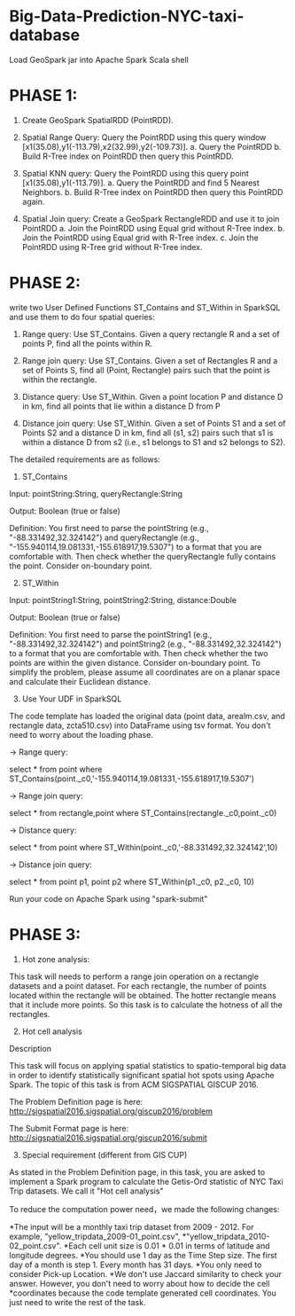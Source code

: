 # Big-Data-Prediction-NYC-taxi-database

Load GeoSpark jar into Apache Spark Scala shell

# PHASE 1:

1. Create GeoSpark SpatialRDD (PointRDD).

2. Spatial Range Query: Query the PointRDD using this query window [x1(35.08),y1(-113.79),x2(32.99),y2(-109.73)].
  a. Query the PointRDD
  b. Build R-Tree index on PointRDD then query this PointRDD.

3. Spatial KNN query: Query the PointRDD using this query point [x1(35.08),y1(-113.79)].
  a. Query the PointRDD and find 5 Nearest Neighbors.
  b. Build R-Tree index on PointRDD then query this PointRDD again.

4. Spatial Join query: Create a GeoSpark RectangleRDD and use it to join PointRDD
  a. Join the PointRDD using Equal grid without R-Tree index.
  b. Join the PointRDD using Equal grid with R-Tree index.
  c. Join the PointRDD using R-Tree grid without R-Tree index.


# PHASE 2:

write two User Defined Functions ST_Contains and ST_Within in SparkSQL and use them to do four spatial queries:

1. Range query: Use ST_Contains. Given a query rectangle R and a set of points P, find all the points within R.

2. Range join query: Use ST_Contains. Given a set of Rectangles R and a set of Points S, find all (Point, Rectangle) pairs        such that the point is within the rectangle.

3. Distance query: Use ST_Within. Given a point location P and distance D in km, find all points that lie within a distance D    from P

4. Distance join query: Use ST_Within. Given a set of Points S1 and a set of Points S2 and a distance D in km, find all (s1,      s2) pairs such that s1 is within a distance D from s2 (i.e., s1 belongs to S1 and s2 belongs to S2).


The detailed requirements are as follows:

1. ST_Contains

Input: pointString:String, queryRectangle:String

Output: Boolean (true or false)

Definition: You first need to parse the pointString (e.g., "-88.331492,32.324142") and queryRectangle (e.g., "-155.940114,19.081331,-155.618917,19.5307") to a format that you are comfortable with. Then check whether the queryRectangle fully contains the point. Consider on-boundary point.

2. ST_Within

Input: pointString1:String, pointString2:String, distance:Double

Output: Boolean (true or false)

Definition: You first need to parse the pointString1 (e.g., "-88.331492,32.324142") and pointString2 (e.g., "-88.331492,32.324142") to a format that you are comfortable with. Then check whether the two points are within the given distance. Consider on-boundary point. To simplify the problem, please assume all coordinates are on a planar space and calculate their Euclidean distance.

3. Use Your UDF in SparkSQL

The code template has loaded the original data (point data, arealm.csv, and rectangle data, zcta510.csv) into DataFrame using tsv format. You don't need to worry about the loading phase.

-> Range query:

  select * from point where ST_Contains(point._c0,'-155.940114,19.081331,-155.618917,19.5307')

-> Range join query:

  select * from rectangle,point where ST_Contains(rectangle._c0,point._c0)

-> Distance query:

  select * from point where ST_Within(point._c0,'-88.331492,32.324142',10)

-> Distance join query:

  select * from point p1, point p2 where ST_Within(p1._c0, p2._c0, 10)


Run your code on Apache Spark using "spark-submit"

# PHASE 3:

1. Hot zone analysis:

This task will needs to perform a range join operation on a rectangle datasets and a point dataset. For each rectangle, the number of points located within the rectangle will be obtained. The hotter rectangle means that it include more points. So this task is to calculate the hotness of all the rectangles.

2. Hot cell analysis

Description

This task will focus on applying spatial statistics to spatio-temporal big data in order to identify statistically significant spatial hot spots using Apache Spark. The topic of this task is from ACM SIGSPATIAL GISCUP 2016.

The Problem Definition page is here: http://sigspatial2016.sigspatial.org/giscup2016/problem

The Submit Format page is here: http://sigspatial2016.sigspatial.org/giscup2016/submit

3. Special requirement (different from GIS CUP)

As stated in the Problem Definition page, in this task, you are asked to implement a Spark program to calculate the Getis-Ord statistic of NYC Taxi Trip datasets. We call it "Hot cell analysis"

To reduce the computation power need，we made the following changes:

  *The input will be a monthly taxi trip dataset from 2009 - 2012. For example, "yellow_tripdata_2009-01_point.csv",     *"yellow_tripdata_2010-02_point.csv".
  *Each cell unit size is 0.01 * 0.01 in terms of latitude and longitude degrees.
  *You should use 1 day as the Time Step size. The first day of a month is step 1. Every month has 31 days.
  *You only need to consider Pick-up Location.
  *We don't use Jaccard similarity to check your answer. However, you don't need to worry about how to decide the cell *coordinates because the code template generated cell coordinates. You just need to write the rest of the task.
